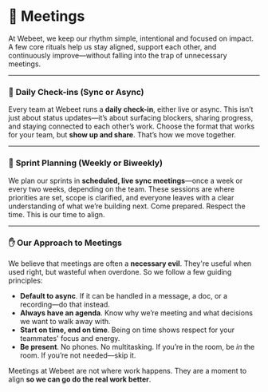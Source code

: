 # 🤝 Meetings

At Webeet, we keep our rhythm simple, intentional and focused on impact. A few core rituals help us stay aligned, support each other, and continuously improve—without falling into the trap of unnecessary meetings.

---

### 🔁 **Daily Check-ins (Sync or Async)**

Every team at Webeet runs a **daily check-in**, either live or async. This isn’t just about status updates—it’s about surfacing blockers, sharing progress, and staying connected to each other’s work. Choose the format that works for your team, but **show up and share**. That’s how we move together.

---

### 🧠 **Sprint Planning (Weekly or Biweekly)**

We plan our sprints in **scheduled, live sync meetings**—once a week or every two weeks, depending on the team. These sessions are where priorities are set, scope is clarified, and everyone leaves with a clear understanding of what we’re building next. Come prepared. Respect the time. This is our time to align.

---

### ✋ **Our Approach to Meetings**

We believe that meetings are often a **necessary evil**. They're useful when used right, but wasteful when overdone. So we follow a few guiding principles:

- **Default to async**. If it can be handled in a message, a doc, or a recording—do that instead.
- **Always have an agenda**. Know why we’re meeting and what decisions we want to walk away with.
- **Start on time, end on time**. Being on time shows respect for your teammates' focus and energy.
- **Be present**. No phones. No multitasking. If you’re in the room, be *in* the room. If you’re not needed—skip it.

Meetings at Webeet are not where work happens. They are a moment to align **so we can go do the real work better**.
